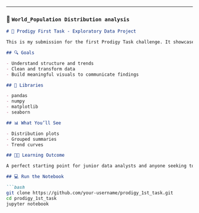 
---

### 📁  `World_Population Distribution analysis`

```markdown
# 🌟 Prodigy First Task - Exploratory Data Project

This is my submission for the first Prodigy Task challenge. It showcases a well-structured EDA pipeline with impactful data insights and visual storytelling.

## 🔍 Goals

- Understand structure and trends
- Clean and transform data
- Build meaningful visuals to communicate findings

## 🧰 Libraries

- pandas
- numpy
- matplotlib
- seaborn

## 📊 What You’ll See

- Distribution plots
- Grouped summaries
- Trend curves

## 🧑‍🎓 Learning Outcome

A perfect starting point for junior data analysts and anyone seeking to master storytelling through data.

## 💻 Run the Notebook

```bash
git clone https://github.com/your-username/prodigy_1st_task.git
cd prodigy_1st_task
jupyter notebook
